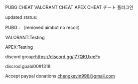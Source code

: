 PUBG CHEAT VALORANT CHEAT APEX CHEAT チート 플러그인

updated status:

PUBG : （removed aimbot no recoil）

VALORANT:Testing

APEX:Testing

discord group:https://discord.gg/j77QKUxmFv

discrod:guabi00#1318

Accept paypal donations chengkevin996@gmail.com
